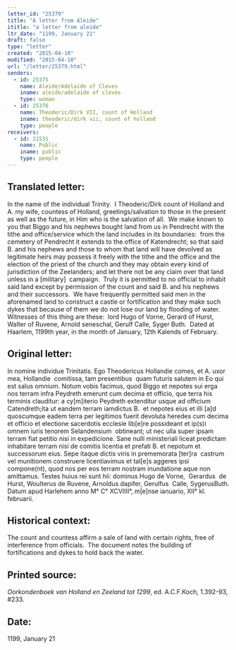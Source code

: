 ```yaml
---
letter_id: "25379"
title: "A letter from Aleide"
ititle: "a letter from aleide"
ltr_date: "1199, January 21"
draft: false
type: "letter"
created: "2015-04-10"
modified: "2015-04-10"
url: "/letter/25379.html"
senders:
  - id: 25375
    name: Aleide/Adelaide of Cleves
    iname: aleide/adelaide of cleves
    type: woman
  - id: 25376
    name: Theoderic/Dirk VII, count of Holland
    iname: theoderic/dirk vii, count of holland
    type: people
receivers:
  - id: 21531
    name: Public
    iname: public
    type: people
---
```

<h2> Translated letter:</h2><p class="Bodytext51">In the name of the individual Trinity.&nbsp; I Theoderic/Dirk count of Holland and A. my wife, countess of Holland, greetings/salvation to those in the present as well as the future, in Him who is the salvation of all.&nbsp; We make known to you that Biggo and his nephews bought land from us in Pendrecht with the tithe and office/service which the land includes in its boundaries:&nbsp; from the&nbsp; cemetery of Pendrecht it extends to the office of Katendrecht; so that said B. and his nephews and those to whom that land will have devolved as legitimate heirs may possess it freely with the tithe and the office and the election of the priest of the church and they may obtain every kind of jurisdiction of the Zeelanders; and let there not be any claim over that land unless in a [military]&nbsp; campaign.&nbsp; Truly it is permitted to no official to inhabit said land except by permission of the count and said B. and his nephews and their successors.&nbsp; We have frequently permitted said men in the aforenamed land to construct a castle or fortification and they make such dykes that because of them we do not lose our land by flooding of water.&nbsp; Witnesses of this thing are these:&nbsp; lord Hugo of Vorne, Gerard of Hurst, Walter of Ruvene, Arnold seneschal, Gerulf Calle, Syger Buth.&nbsp; Dated at Haarlem, 1199th year, in the month of January, 12th Kalends of February.</p><h2 class="mt-4"> Original letter:</h2><p class="Bodytext51">In nomine individue Trinitatis. Ego Theodericus Hollandie comes, et A. uxor mea, Hollandie&nbsp; comitissa, tam presentibus&nbsp; quam futuris salutem in Eo qui est salus omnium. Notum vobis facimus, quod Biggo et nepotes sui erga nos terram infra Peydreth emerunt cum decima et officio, que terra his terminis clauditur: a cy[m]iterio Peydreth extenditur usque ad officium Catendreth;ita ut eandem terram iamdictus B.&nbsp; et nepotes eius et illi [a]d&nbsp; quoscumque eadem terra per legitimos fuerit devoluta heredes cum decima et officio et electione sacerdotis ecclesie lib[e]re possideant et ip(s)i omnem iuris tenorem Selandensium&nbsp; obtineant; ut nec ulla super ipsam terram fiat petitio nisi in expedicione. Sane nulli ministeriali liceat predictam inhabitare terram nisi de comitis licentia et prefati B. et nepotum et successorum eius. Sepe itaque dictis viris in prememorata [ter]ra&nbsp; castrum vel munitionem construere licentiavimus et tal[e]s aggeres ipsi compone(nt), quod nos per eos terram nostram inundatione aque non amittamus. Testes huius rei sunt hii: dominus Hugo de Vorne,&nbsp; Gerardus&nbsp; de Hurst, Woulterus de Ruvene, Arnoldus dapifer, Gerulfus&nbsp; Calle, SygerusButh. Datum apud Harlehem anno M° C° XCVIIII°, m[e]nse ianuario, XII° kl. februarii.&nbsp;</p><h2 class="mt-4"> Historical context:</h2><p>The count and countess affirm a sale of land with certain rights, free of interference from officials. &nbsp;The document notes the building of fortifications and dykes to hold back the water.</p><h2 class="mt-4"> Printed source:</h2><p class="Bodytext51"><i>Oorkondenboek van Holland en Zeeland tot 1299</i>, ed. A.C.F.Koch,&nbsp;1.392-93, #233.</p><h2 class="mt-4"> Date:</h2>1199, January 21
